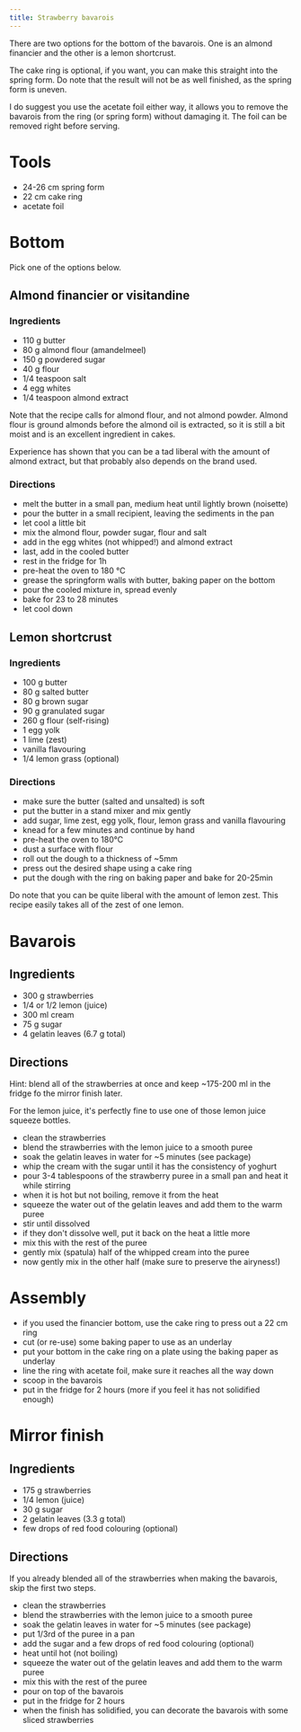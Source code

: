 ```yaml
---
title: Strawberry bavarois
---
```


There are two options for the bottom of the bavarois. One is an almond financier
and the other is a lemon shortcrust.

The cake ring is optional, if you want, you can make this straight into the
spring form. Do note that the result will not be as well finished, as the spring
form is uneven.

I do suggest you use the acetate foil either way, it allows you to remove the
bavarois from the ring (or spring form) without damaging it. The foil can be
removed right before serving.


# Tools

- 24-26 cm spring form
- 22 cm cake ring
- acetate foil


# Bottom

Pick one of the options below.

## Almond financier or visitandine

### Ingredients

- 110 g butter
- 80 g almond flour (amandelmeel)
- 150 g powdered sugar
- 40 g flour
- 1/4 teaspoon salt
- 4 egg whites
- 1/4 teaspoon almond extract

Note that the recipe calls for almond flour, and not almond powder. Almond flour
is ground almonds before the almond oil is extracted, so it is still a bit moist
and is an excellent ingredient in cakes.

Experience has shown that you can be a tad liberal with the amount of almond
extract, but that probably also depends on the brand used.

### Directions

- melt the butter in a small pan, medium heat until lightly brown (noisette)
- pour the butter in a small recipient, leaving the sediments in the pan
- let cool a little bit
- mix the almond flour, powder sugar, flour and salt
- add in the egg whites (not whipped!) and almond extract
- last, add in the cooled butter
- rest in the fridge for 1h
- pre-heat the oven to 180 °C
- grease the springform walls with butter, baking paper on the bottom
- pour the cooled mixture in, spread evenly
- bake for 23 to 28 minutes
- let cool down

## Lemon shortcrust

### Ingredients

- 100 g butter
- 80 g salted butter
- 80 g brown sugar
- 90 g granulated sugar
- 260 g flour (self-rising)
- 1 egg yolk
- 1 lime (zest)
- vanilla flavouring
- 1/4 lemon grass (optional)

### Directions

- make sure the butter (salted and unsalted) is soft
- put the butter in a stand mixer and mix gently
- add sugar, lime zest, egg yolk, flour, lemon grass and vanilla flavouring
- knead for a few minutes and continue by hand
- pre-heat the oven to 180°C
- dust a surface with flour
- roll out the dough to a thickness of ~5mm
- press out the desired shape using a cake ring
- put the dough with the ring on baking paper and bake for 20-25min

Do note that you can be quite liberal with the amount of lemon zest. This recipe
easily takes all of the zest of one lemon.


# Bavarois

## Ingredients

- 300 g strawberries
- 1/4 or 1/2 lemon (juice)
- 300 ml cream
- 75 g sugar
- 4 gelatin leaves (6.7 g total)

## Directions

Hint: blend all of the strawberries at once and keep ~175-200 ml in the fridge
fo the mirror finish later.

For the lemon juice, it's perfectly fine to use one of those lemon juice squeeze
bottles.

- clean the strawberries
- blend the strawberries with the lemon juice to a smooth puree
- soak the gelatin leaves in water for ~5 minutes (see package)
- whip the cream with the sugar until it has the consistency of yoghurt
- pour 3-4 tablespoons of the strawberry puree in a small pan and heat it while stirring
- when it is hot but not boiling, remove it from the heat
- squeeze the water out of the gelatin leaves and add them to the warm puree
- stir until dissolved
- if they don't dissolve well, put it back on the heat a little more
- mix this with the rest of the puree
- gently mix (spatula) half of the whipped cream into the puree
- now gently mix in the other half (make sure to preserve the airyness!)


# Assembly

- if you used the financier bottom, use the cake ring to press out a 22 cm ring
- cut (or re-use) some baking paper to use as an underlay
- put your bottom in the cake ring on a plate using the baking paper as underlay
- line the ring with acetate foil, make sure it reaches all the way down
- scoop in the bavarois
- put in the fridge for 2 hours (more if you feel it has not solidified enough)

# Mirror finish

## Ingredients

- 175 g strawberries
- 1/4 lemon (juice)
- 30 g sugar
- 2 gelatin leaves (3.3 g total)
- few drops of red food colouring (optional)

## Directions

If you already blended all of the strawberries when making the bavarois, skip
the first two steps.

- clean the strawberries
- blend the strawberries with the lemon juice to a smooth puree
- soak the gelatin leaves in water for ~5 minutes (see package)
- put 1/3rd of the puree in a pan
- add the sugar and a few drops of red food colouring (optional)
- heat until hot (not boiling)
- squeeze the water out of the gelatin leaves and add them to the warm puree
- mix this with the rest of the puree
- pour on top of the bavarois
- put in the fridge for 2 hours
- when the finish has solidified, you can decorate the bavarois with some sliced strawberries
